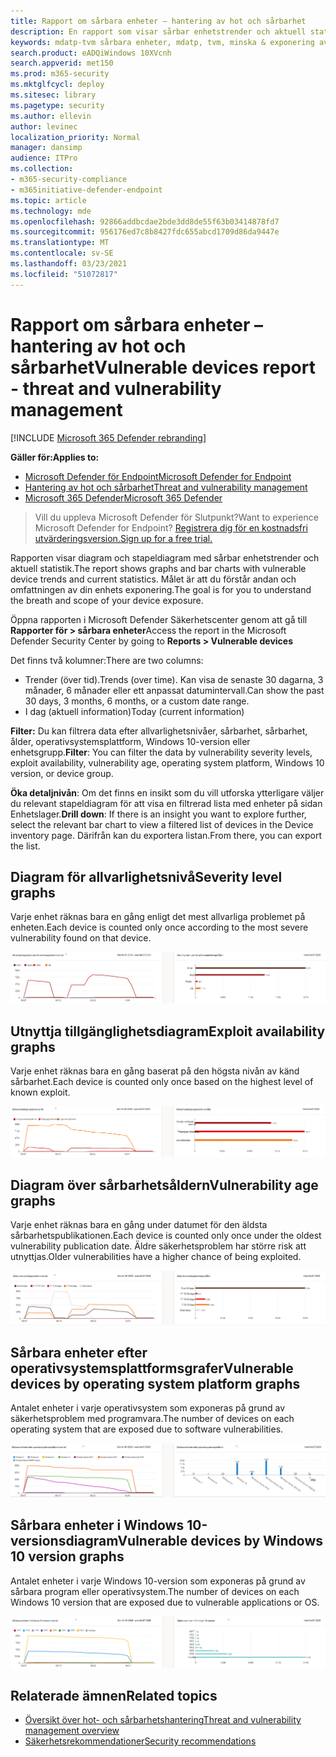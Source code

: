 ```yaml
---
title: Rapport om sårbara enheter – hantering av hot och sårbarhet
description: En rapport som visar sårbar enhetstrender och aktuell statistik. Målet är att du förstår andan och omfattningen av din enhets exponering.
keywords: mdatp-tvm sårbara enheter, mdatp, tvm, minska & exponering av risken, minska risken och risken, övervaka säkerhetskonfiguration
search.product: eADQiWindows 10XVcnh
search.appverid: met150
ms.prod: m365-security
ms.mktglfcycl: deploy
ms.sitesec: library
ms.pagetype: security
ms.author: ellevin
author: levinec
localization_priority: Normal
manager: dansimp
audience: ITPro
ms.collection:
- m365-security-compliance
- m365initiative-defender-endpoint
ms.topic: article
ms.technology: mde
ms.openlocfilehash: 92866addbcdae2bde3dd8de55f63b03414878fd7
ms.sourcegitcommit: 956176ed7c8b8427fdc655abcd1709d86da9447e
ms.translationtype: MT
ms.contentlocale: sv-SE
ms.lasthandoff: 03/23/2021
ms.locfileid: "51072817"
---
```

# <a name="vulnerable-devices-report---threat-and-vulnerability-management"></a><span data-ttu-id="7d399-105">Rapport om sårbara enheter – hantering av hot och sårbarhet</span><span class="sxs-lookup"><span data-stu-id="7d399-105">Vulnerable devices report - threat and vulnerability management</span></span>

[!INCLUDE [Microsoft 365 Defender rebranding](../../includes/microsoft-defender.md)]

<span data-ttu-id="7d399-106">**Gäller för:**</span><span class="sxs-lookup"><span data-stu-id="7d399-106">**Applies to:**</span></span>

- [<span data-ttu-id="7d399-107">Microsoft Defender för Endpoint</span><span class="sxs-lookup"><span data-stu-id="7d399-107">Microsoft Defender for Endpoint</span></span>](https://go.microsoft.com/fwlink/?linkid=2154037)
- [<span data-ttu-id="7d399-108">Hantering av hot och sårbarhet</span><span class="sxs-lookup"><span data-stu-id="7d399-108">Threat and vulnerability management</span></span>](next-gen-threat-and-vuln-mgt.md)
- [<span data-ttu-id="7d399-109">Microsoft 365 Defender</span><span class="sxs-lookup"><span data-stu-id="7d399-109">Microsoft 365 Defender</span></span>](https://go.microsoft.com/fwlink/?linkid=2118804)

><span data-ttu-id="7d399-110">Vill du uppleva Microsoft Defender för Slutpunkt?</span><span class="sxs-lookup"><span data-stu-id="7d399-110">Want to experience Microsoft Defender for Endpoint?</span></span> [<span data-ttu-id="7d399-111">Registrera dig för en kostnadsfri utvärderingsversion.</span><span class="sxs-lookup"><span data-stu-id="7d399-111">Sign up for a free trial.</span></span>](https://www.microsoft.com/microsoft-365/windows/microsoft-defender-atp?ocid=docs-wdatp-portaloverview-abovefoldlink)

<span data-ttu-id="7d399-112">Rapporten visar diagram och stapeldiagram med sårbar enhetstrender och aktuell statistik.</span><span class="sxs-lookup"><span data-stu-id="7d399-112">The report shows graphs and bar charts with vulnerable device trends and current statistics.</span></span> <span data-ttu-id="7d399-113">Målet är att du förstår andan och omfattningen av din enhets exponering.</span><span class="sxs-lookup"><span data-stu-id="7d399-113">The goal is for you to understand the breath and scope of your device exposure.</span></span> 

<span data-ttu-id="7d399-114">Öppna rapporten i Microsoft Defender Säkerhetscenter genom att gå till **Rapporter för > sårbara enheter**</span><span class="sxs-lookup"><span data-stu-id="7d399-114">Access the report in the Microsoft Defender Security Center by going to **Reports > Vulnerable devices**</span></span>

<span data-ttu-id="7d399-115">Det finns två kolumner:</span><span class="sxs-lookup"><span data-stu-id="7d399-115">There are two columns:</span></span>

- <span data-ttu-id="7d399-116">Trender (över tid).</span><span class="sxs-lookup"><span data-stu-id="7d399-116">Trends (over time).</span></span> <span data-ttu-id="7d399-117">Kan visa de senaste 30 dagarna, 3 månader, 6 månader eller ett anpassat datumintervall.</span><span class="sxs-lookup"><span data-stu-id="7d399-117">Can show the past 30 days, 3 months, 6 months, or a custom date range.</span></span>
- <span data-ttu-id="7d399-118">I dag (aktuell information)</span><span class="sxs-lookup"><span data-stu-id="7d399-118">Today (current information)</span></span>

<span data-ttu-id="7d399-119">**Filter:** Du kan filtrera data efter allvarlighetsnivåer, sårbarhet, sårbarhet, ålder, operativsystemsplattform, Windows 10-version eller enhetsgrupp.</span><span class="sxs-lookup"><span data-stu-id="7d399-119">**Filter**: You can filter the data by vulnerability severity levels, exploit availability, vulnerability age, operating system platform, Windows 10 version, or device group.</span></span>

<span data-ttu-id="7d399-120">**Öka detaljnivån**: Om det finns en insikt som du vill utforska ytterligare väljer du relevant stapeldiagram för att visa en filtrerad lista med enheter på sidan Enhetslager.</span><span class="sxs-lookup"><span data-stu-id="7d399-120">**Drill down**: If there is an insight you want to explore further, select the relevant bar chart to view a filtered list of devices in the Device inventory page.</span></span> <span data-ttu-id="7d399-121">Därifrån kan du exportera listan.</span><span class="sxs-lookup"><span data-stu-id="7d399-121">From there, you can export the list.</span></span>

## <a name="severity-level-graphs"></a><span data-ttu-id="7d399-122">Diagram för allvarlighetsnivå</span><span class="sxs-lookup"><span data-stu-id="7d399-122">Severity level graphs</span></span>

<span data-ttu-id="7d399-123">Varje enhet räknas bara en gång enligt det mest allvarliga problemet på enheten.</span><span class="sxs-lookup"><span data-stu-id="7d399-123">Each device is counted only once according to the most severe vulnerability found on that device.</span></span>

![Ett diagram över olika allvarlighetsnivåer för enheter och ett diagram som visar nivåer över tid.](images/tvm-report-severity.png)

## <a name="exploit-availability-graphs"></a><span data-ttu-id="7d399-125">Utnyttja tillgänglighetsdiagram</span><span class="sxs-lookup"><span data-stu-id="7d399-125">Exploit availability graphs</span></span>

<span data-ttu-id="7d399-126">Varje enhet räknas bara en gång baserat på den högsta nivån av känd sårbarhet.</span><span class="sxs-lookup"><span data-stu-id="7d399-126">Each device is counted only once based on the highest level of known exploit.</span></span>

![Ett diagram över aktuell enhets sårbarhetstillgänglighet och ett diagram som visar tillgänglighet över tid.](images/tvm-report-exploit-availability.png)

## <a name="vulnerability-age-graphs"></a><span data-ttu-id="7d399-128">Diagram över sårbarhetsåldern</span><span class="sxs-lookup"><span data-stu-id="7d399-128">Vulnerability age graphs</span></span>

<span data-ttu-id="7d399-129">Varje enhet räknas bara en gång under datumet för den äldsta sårbarhetspublikationen.</span><span class="sxs-lookup"><span data-stu-id="7d399-129">Each device is counted only once under the oldest vulnerability publication date.</span></span> <span data-ttu-id="7d399-130">Äldre säkerhetsproblem har större risk att utnyttjas.</span><span class="sxs-lookup"><span data-stu-id="7d399-130">Older vulnerabilities have a higher chance of being exploited.</span></span>

![Ett diagram över den aktuella enhetens sårbarhets ålder och ett diagram som visar ålder över tid.](images/tvm-report-age.png)

## <a name="vulnerable-devices-by-operating-system-platform-graphs"></a><span data-ttu-id="7d399-132">Sårbara enheter efter operativsystemsplattformsgrafer</span><span class="sxs-lookup"><span data-stu-id="7d399-132">Vulnerable devices by operating system platform graphs</span></span>

<span data-ttu-id="7d399-133">Antalet enheter i varje operativsystem som exponeras på grund av säkerhetsproblem med programvara.</span><span class="sxs-lookup"><span data-stu-id="7d399-133">The number of devices on each operating system that are exposed due to software vulnerabilities.</span></span>

![Ett diagram över aktuella sårbara enheter efter operativsystemplattform och ett diagram som visar sårbara enheter för os-plattformar över tid.](images/tvm-report-os.png)

## <a name="vulnerable-devices-by-windows-10-version-graphs"></a><span data-ttu-id="7d399-135">Sårbara enheter i Windows 10-versionsdiagram</span><span class="sxs-lookup"><span data-stu-id="7d399-135">Vulnerable devices by Windows 10 version graphs</span></span>

<span data-ttu-id="7d399-136">Antalet enheter i varje Windows 10-version som exponeras på grund av sårbara program eller operativsystem.</span><span class="sxs-lookup"><span data-stu-id="7d399-136">The number of devices on each Windows 10 version that are exposed due to vulnerable applications or OS.</span></span>

![Ett diagram över aktuella sårbara enheter med Windows 10-versionen och ett diagram som visar sårbara enheter med windows 10-version över tid.](images/tvm-report-version.png)

## <a name="related-topics"></a><span data-ttu-id="7d399-138">Relaterade ämnen</span><span class="sxs-lookup"><span data-stu-id="7d399-138">Related topics</span></span>

- [<span data-ttu-id="7d399-139">Översikt över hot- och sårbarhetshantering</span><span class="sxs-lookup"><span data-stu-id="7d399-139">Threat and vulnerability management overview</span></span>](next-gen-threat-and-vuln-mgt.md)
- [<span data-ttu-id="7d399-140">Säkerhetsrekommendationer</span><span class="sxs-lookup"><span data-stu-id="7d399-140">Security recommendations</span></span>](tvm-security-recommendation.md)
